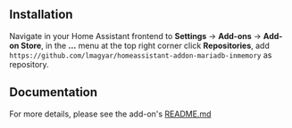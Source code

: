 
## Installation

Navigate in your Home Assistant frontend to **Settings** -> **Add-ons** -> **Add-on Store**, in the **...** menu at the top right corner click **Repositories**, add `https://github.com/lmagyar/homeassistant-addon-mariadb-inmemory` as repository.

## Documentation

For more details, please see the add-on's [README.md](mariadb)
